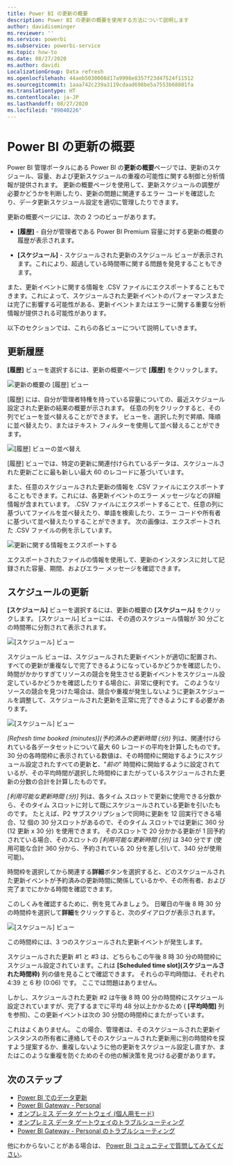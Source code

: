 ```yaml
---
title: Power BI の更新の概要
description: Power BI の更新の概要を使用する方法について説明します
author: davidiseminger
ms.reviewer: ''
ms.service: powerbi
ms.subservice: powerbi-service
ms.topic: how-to
ms.date: 08/27/2020
ms.author: davidi
LocalizationGroup: Data refresh
ms.openlocfilehash: 44aeb5030008d17a9998e8357f23d47524f11512
ms.sourcegitcommit: 1aaa742c239a3119cdaad698be5a7553b68801fa
ms.translationtype: HT
ms.contentlocale: ja-JP
ms.lasthandoff: 08/27/2020
ms.locfileid: "89040226"
---
```

# <a name="refresh-summaries-for-power-bi"></a>Power BI の更新の概要

Power BI 管理ポータルにある Power BI の**更新の概要**ページでは、更新のスケジュール、容量、および更新スケジュールの重複の可能性に関する制御と分析情報が提供されます。 更新の概要ページを使用して、更新スケジュールの調整が必要かどうかを判断したり、更新の問題に関連するエラー コードを確認したり、データ更新スケジュール設定を適切に管理したりできます。 

更新の概要ページには、次の 2 つのビューがあります。

* **[履歴]** - 自分が管理者である Power BI Premium 容量に対する更新の概要の履歴が表示されます。

* **[スケジュール]** - スケジュールされた更新のスケジュール ビューが表示されます。これにより、超過している時間帯に関する問題を発見することもできます。

また、更新イベントに関する情報を .CSV ファイルにエクスポートすることもできます。これによって、スケジュールされた更新イベントのパフォーマンスまたは完了に影響する可能性がある、更新イベントまたはエラーに関する重要な分析情報が提供される可能性があります。

以下のセクションでは、これらの各ビューについて説明していきます。 

## <a name="refresh-history"></a>更新履歴

**[履歴]** ビューを選択するには、更新の概要ページで **[履歴]** をクリックします。

![更新の概要の [履歴] ビュー](media/refresh-summaries/refresh-summaries-01a.jpg)

[履歴] には、自分が管理者特権を持っている容量についての、最近スケジュール設定された更新の結果の概要が示されます。 任意の列をクリックすると、その列でビューを並べ替えることができます。 ビューを、選択した列で昇順、降順に並べ替えたり、またはテキスト フィルターを使用して並べ替えることができます。

![[履歴] ビューの並べ替え](media/refresh-summaries/refresh-summaries-01b.jpg)

[履歴] ビューでは、特定の更新に関連付けられているデータは、スケジュールされた更新ごとに最も新しい最大 60 のレコードに基づいています。

また、任意のスケジュールされた更新の情報を .CSV ファイルにエクスポートすることもできます。これには、各更新イベントのエラー メッセージなどの詳細情報が含まれています。 .CSV ファイルにエクスポートすることで、任意の列に基づいてファイルを並べ替えたり、単語を検索したり、エラー コードや所有者に基づいて並べ替えたりすることができます。 次の画像は、エクスポートされた .CSV ファイルの例を示しています。 

![更新に関する情報をエクスポートする](media/refresh-summaries/refresh-summaries-05.jpg)

エクスポートされたファイルの情報を使用して、更新のインスタンスに対して記録された容量、期間、およびエラー メッセージを確認できます。 


## <a name="refresh-schedule"></a>スケジュールの更新

**[スケジュール]** ビューを選択するには、更新の概要の **[スケジュール]** をクリックします。 [スケジュール] ビューには、その週のスケジュール情報が 30 分ごとの時間帯に分割されて表示されます。 

![[スケジュール] ビュー](media/refresh-summaries/refresh-summaries-02a.jpg)

スケジュール ビューは、スケジュールされた更新イベントが適切に配置され、すべての更新が重複なしで完了できるようになっているかどうかを確認したり、時間がかかりすぎてリソースの競合を発生させる更新イベントをスケジュール設定しているかどうかを確認したりする場合に、非常に便利です。 このようなリソースの競合を見つけた場合は、競合や重複が発生しないように更新スケジュールを調整して、スケジュールされた更新を正常に完了できるようにする必要があります。 

![[スケジュール] ビュー](media/refresh-summaries/refresh-summaries-02.jpg)

*[Refresh time booked (minutes)]\(予約済みの更新時間 (分)\)* 列は、関連付けられている各データセットについて最大 60 レコードの平均を計算したものです。 30 分の各時間枠に表示されている数値は、その時間枠に開始するようにスケジュール設定されたすべての更新**と**、"*前の*" 時間枠に開始するように設定されているが、その平均時間が選択した時間枠にまたがっているスケジュールされた更新の分数の合計を計算したものです。

*[利用可能な更新時間 (分)]* 列は、各タイム スロットで更新に使用できる分数から、そのタイム スロットに対して既にスケジュールされている更新を引いたものです。 たとえば、P2 サブスクリプションで同時に更新を 12 回実行できる場合、12 個の 30 分スロットがあるので、そのタイム スロットでは更新に 360 分 (12 更新 x 30 分) を使用できます。 そのスロットで 20 分かかる更新が 1 回予約されている場合、そのスロットの *[利用可能な更新時間 (分)]* は 340 分です (使用可能な合計 360 分から、予約されている 20 分を差し引いて、340 分が使用可能)。 

時間枠を選択してから関連する**詳細**ボタンを選択すると、どのスケジュールされた更新イベントが予約済みの更新時間に関係しているかや、その所有者、および完了までにかかる時間を確認できます。

このしくみを確認するために、例を見てみましょう。 日曜日の午後 8 時 30 分の時間枠を選択して**詳細**をクリックすると、次のダイアログが表示されます。

![[スケジュール] ビュー](media/refresh-summaries/refresh-summaries-04.jpg)

この時間枠には、3 つのスケジュールされた更新イベントが発生します。 

スケジュールされた更新 #1 と #3 は、どちらもこの午後 8 時 30 分の時間枠にスケジュール設定されています。これは **[Scheduled time slot]\(スケジュールされた時間枠\)** 列の値を見ることで確認できます。 それらの平均時間は、それぞれ 4:39 と 6 秒 (0:06) です。 ここでは問題はありません。

しかし、スケジュールされた更新 #2 は午後 8 時 00 分の時間枠にスケジュール設定されていますが、完了するまでに平均 48 分以上かかるため ( **[平均時間]** 列を参照)、この更新イベントは次の 30 分間の時間枠にまたがっています。 

これはよくありません。 この場合、管理者は、そのスケジュールされた更新インスタンスの所有者に連絡してそのスケジュールされた更新用に別の時間枠を探すよう提案するか、重複しないように他の更新をスケジュール設定し直すか、またはこのような重複を防ぐためのその他の解決策を見つける必要があります。 


## <a name="next-steps"></a>次のステップ

- [Power BI でのデータ更新](refresh-data.md)  
- [Power BI Gateway - Personal](service-gateway-personal-mode.md)  
- [オンプレミス データ ゲートウェイ (個人用モード)](service-gateway-onprem.md)  
- [オンプレミス データ ゲートウェイのトラブルシューティング](service-gateway-onprem-tshoot.md)  
- [Power BI Gateway - Personal のトラブルシューティング](service-admin-troubleshooting-power-bi-personal-gateway.md)  

他にわからないことがある場合は、 [Power BI コミュニティで質問してみてください](https://community.powerbi.com/)。